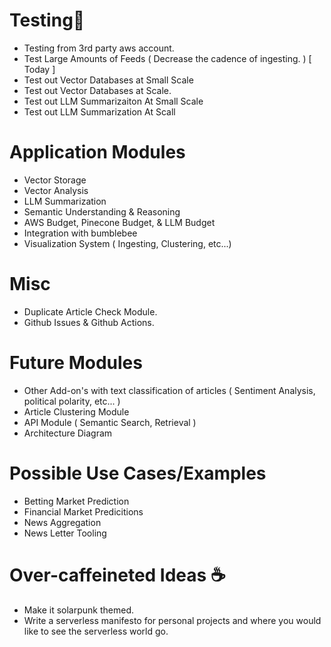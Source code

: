 # Testing🧪
* Testing from 3rd party aws account. 
* Test Large Amounts of Feeds ( Decrease the cadence of ingesting. ) [ Today ]
* Test out Vector Databases at Small Scale
* Test out Vector Databases at Scale. 
* Test out LLM Summarizaiton At Small Scale
* Test out LLM Summarization At Scall


# Application Modules
* Vector Storage
* Vector Analysis
* LLM Summarization
* Semantic Understanding & Reasoning 
* AWS Budget, Pinecone Budget, & LLM Budget
* Integration with bumblebee
* Visualization System ( Ingesting, Clustering, etc...) 

# Misc
* Duplicate Article Check Module.
* Github Issues & Github Actions.

# Future Modules
* Other Add-on's with text classification of articles ( Sentiment Analysis, political polarity, etc... )
* Article Clustering Module
* API Module ( Semantic Search, Retrieval )
* Architecture Diagram

# Possible Use Cases/Examples
* Betting Market Prediction
* Financial Market Predicitions
* News Aggregation
* News Letter Tooling

# Over-caffeineted Ideas ☕
* Make it solarpunk themed.
* Write a serverless manifesto for personal projects and where you would like to see the serverless world go.
